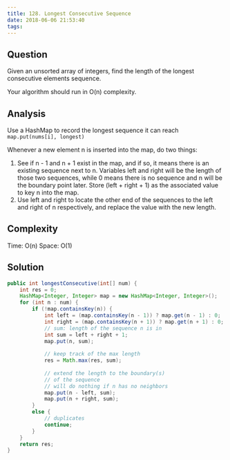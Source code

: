 ```yaml
---
title: 128. Longest Consecutive Sequence
date: 2018-06-06 21:53:40
tags:
---
```


## Question
Given an unsorted array of integers, find the length of the longest consecutive elements sequence.

Your algorithm should run in O(n) complexity.

## Analysis
Use a HashMap to record the longest sequence it can reach `map.put(nums[i], longest)` 

Whenever a new element n is inserted into the map, do two things:

1. See if n - 1 and n + 1 exist in the map, and if so, it means there is an existing sequence next to n. Variables left and right will be the length of those two sequences, while 0 means there is no sequence and n will be the boundary point later. Store (left + right + 1) as the associated value to key n into the map.
2. Use left and right to locate the other end of the sequences to the left and right of n respectively, and replace the value with the new length.

## Complexity
Time: O(n)
Space: O(1)

## Solution
```Java
public int longestConsecutive(int[] num) {
    int res = 0;
    HashMap<Integer, Integer> map = new HashMap<Integer, Integer>();
    for (int n : num) {
        if (!map.containsKey(n)) {
            int left = (map.containsKey(n - 1)) ? map.get(n - 1) : 0;
            int right = (map.containsKey(n + 1)) ? map.get(n + 1) : 0;
            // sum: length of the sequence n is in
            int sum = left + right + 1;
            map.put(n, sum);
            
            // keep track of the max length 
            res = Math.max(res, sum);
            
            // extend the length to the boundary(s)
            // of the sequence
            // will do nothing if n has no neighbors
            map.put(n - left, sum);
            map.put(n + right, sum);
        }
        else {
            // duplicates
            continue;
        }
    }
    return res;
}
```